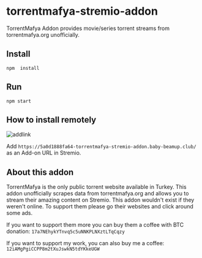 # torrentmafya-stremio-addon
TorrentMafya Addon provides movie/series torrent streams from torrentmafya.org unofficially.

## Install
``npm  install``

## Run
``npm start``

## How to install remotely
![addlink](https://user-images.githubusercontent.com/1777923/43146711-65a33ccc-8f6a-11e8-978e-4c69640e63e3.png)

Add `https://5a0d1888fa64-torrentmafya-stremio-addon.baby-beamup.club/` as an Add-on URL in Stremio.


## About this addon

TorrentMafya is the only public torrent website available in Turkey. This addon unofficially scrapes data from torrentmafya.org and allows you to stream their amazing content on Stremio.
This addon wouldn't exist if they weren't online. To support them please go their websites and click around some ads. 

If you want to support them more you can buy them a coffee with BTC donation:
``17a7NEhykYTnvq5c5uNNKPLNXztLTqCqzy``

If you want to support my work, you can also buy me a coffee:
``12iAMgPgiCCPP8m2tXuJswkN5tdYKkeUGW``

